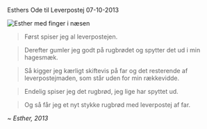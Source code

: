 Esthers Ode til Leverpostej
07-10-2013

![Esther med finger i næsen](https://logiskhave.dk/static/20131007_esther.png)

> Først spiser jeg al leverpostejen. 

> Derefter gumler jeg godt på rugbrødet og spytter det ud i min hagesmæk. 

> Så kigger jeg kærligt skiftevis på far og det resterende af leverpostejmaden, som står uden for min rækkevidde. 

> Endelig spiser jeg det rugbrød, jeg lige har spyttet ud. 

> Og så får jeg et nyt stykke rugbrød med leverpostej af far.

*~ Esther, 2013*
